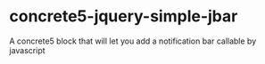 concrete5-jquery-simple-jbar
============================

A concrete5 block that will let you add a notification bar callable by javascript
